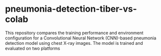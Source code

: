 # pneumonia-detection-tiber-vs-colab
This repository compares the training performance and environment configuration for a Convolutional Neural Network (CNN)-based pneumonia detection model using chest X-ray images. The model is trained and evaluated on two platforms
